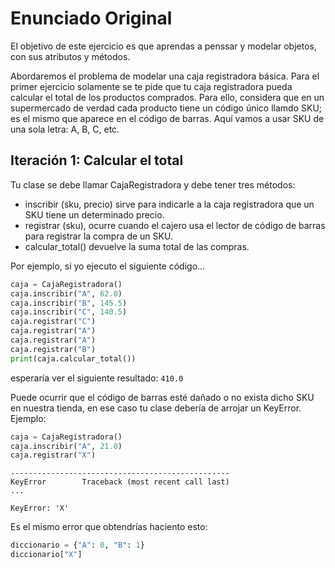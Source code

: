 # Enunciado Original

El objetivo de este ejercicio es que aprendas a penssar y modelar objetos, 
con sus atributos y métodos.

Abordaremos el problema de modelar una caja registradora básica. Para el
primer ejercicio solamente se te pide que tu caja registradora pueda
calcular el total de los productos comprados. Para ello, considera que en
un supermercado de verdad cada producto tiene un código único llamdo SKU;
es el mismo que aparece en el código de barras. Aquí vamos a usar SKU de
una sola letra: A, B, C, etc.

## Iteración 1: Calcular el total

Tu clase se debe llamar CajaRegistradora y debe tener tres métodos:

- inscribir (sku, precio) sirve para indicarle a la caja registradora que
  un SKU tiene un determinado precio.
- registrar (sku), ocurre cuando el cajero usa el lector de código de barras
  para registrar la compra de un SKU.
- calcular_total() devuelve la suma total de las compras.

Por ejemplo, si yo ejecuto el siguiente código...

```python
caja = CajaRegistradora()
caja.inscribir("A", 62.0)
caja.inscribir("B", 145.5)
caja.inscribir("C", 140.5)
caja.registrar("C")
caja.registrar("A")
caja.registrar("A")
caja.registrar("B")
print(caja.calcular_total())
```

esperaría ver el siguiente resultado: `410.0`

Puede ocurrir que el código de barras esté dañado o no exista dicho SKU en nuestra
tienda, en ese caso tu clase debería de arrojar un KeyError. Ejemplo:

```python
caja = CajaRegistradora()
caja.inscribir("A", 21.0)
caja.registrar("X")
```

    -------------------------------------------------
    KeyError        Traceback (most recent call last)
    ...

    KeyError: 'X'

Es el mismo error que obtendrías haciento esto:

```python
diccionario = {"A": 0, "B": 1}
diccionario["X"]
```